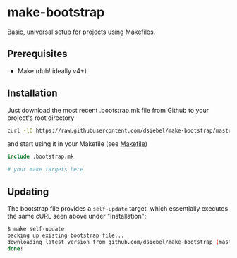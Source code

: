 # make-bootstrap

Basic, universal setup for projects using Makefiles.

## Prerequisites

* Make (duh! ideally v4+)

## Installation

Just download the most recent .bootstrap.mk file from Github to
your project's root directory

```sh
curl -lO https://raw.githubusercontent.com/dsiebel/make-bootstrap/master/.bootstrap.mk
```

and start using it in your Makefile (see [Makefile](/Makefile))

```Makefile
include .bootstrap.mk

# your make targets here
```

## Updating

The bootstrap file provides a `self-update` target, which essentially
executes the same cURL seen above under "Installation":

```sh
$ make self-update
backing up existing bootstrap file...
downloading latest version from github.com/dsiebel/make-bootstrap (master)
done!
```
